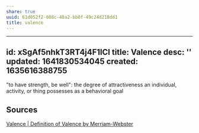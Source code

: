 ```yaml
---
share: true
uuid: 61d052f2-088c-48a2-bb0f-49c24d218dd1
title: valence
---
```

---
id: xSgAf5nhkT3RT4j4F1lCl
title: Valence
desc: ''
updated: 1641830534045
created: 1635616388755
---

"to have strength, be well": the degree of attractiveness an individual, activity, or thing possesses as a behavioral goal

## Sources

[Valence | Definition of Valence by Merriam-Webster](https://www.merriam-webster.com/dictionary/valence)